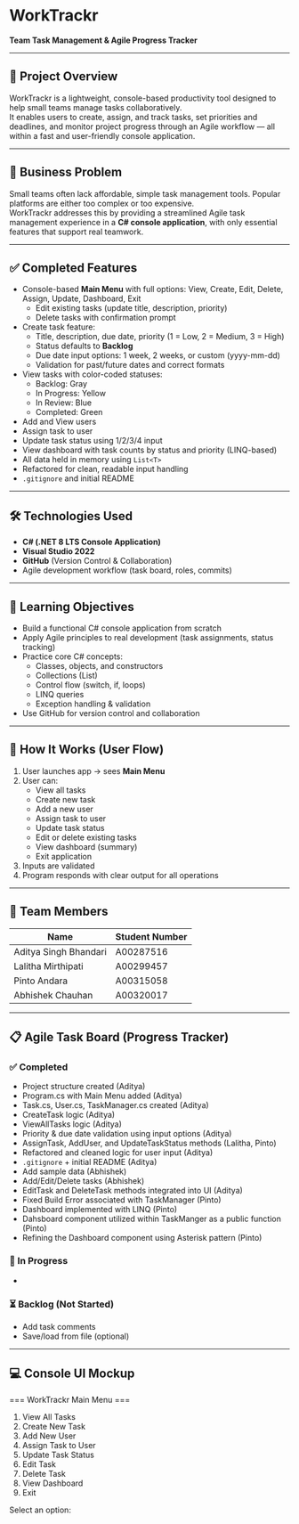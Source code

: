 # WorkTrackr  
**Team Task Management & Agile Progress Tracker**

---

## 🧠 Project Overview

WorkTrackr is a lightweight, console-based productivity tool designed to help small teams manage tasks collaboratively.  
It enables users to create, assign, and track tasks, set priorities and deadlines, and monitor project progress through an Agile workflow — all within a fast and user-friendly console application.

---

## 💼 Business Problem

Small teams often lack affordable, simple task management tools. Popular platforms are either too complex or too expensive.  
WorkTrackr addresses this by providing a streamlined Agile task management experience in a **C# console application**, with only essential features that support real teamwork.

---

## ✅ Completed Features

- Console-based **Main Menu** with full options: View, Create, Edit, Delete, Assign, Update, Dashboard, Exit
  - Edit existing tasks (update title, description, priority)
  - Delete tasks with confirmation prompt
- Create task feature:
  - Title, description, due date, priority (1 = Low, 2 = Medium, 3 = High)
  - Status defaults to **Backlog**
  - Due date input options: 1 week, 2 weeks, or custom (yyyy-mm-dd)
  - Validation for past/future dates and correct formats
- View tasks with color-coded statuses:
  - Backlog: Gray
  - In Progress: Yellow
  - In Review: Blue
  - Completed: Green
- Add and View users
- Assign task to user
- Update task status using 1/2/3/4 input
- View dashboard with task counts by status and priority (LINQ-based)
- All data held in memory using `List<T>`
- Refactored for clean, readable input handling
- `.gitignore` and initial README

---

## 🛠️ Technologies Used

- **C# (.NET 8 LTS Console Application)**
- **Visual Studio 2022**
- **GitHub** (Version Control & Collaboration)
- Agile development workflow (task board, roles, commits)

---

## 🎯 Learning Objectives

- Build a functional C# console application from scratch
- Apply Agile principles to real development (task assignments, status tracking)
- Practice core C# concepts:
  - Classes, objects, and constructors
  - Collections (List<T>)
  - Control flow (switch, if, loops)
  - LINQ queries
  - Exception handling & validation
- Use GitHub for version control and collaboration

---

## 🔁 How It Works (User Flow)

1. User launches app → sees **Main Menu**
2. User can:
   - View all tasks
   - Create new task
   - Add a new user
   - Assign task to user
   - Update task status
   - Edit or delete existing tasks
   - View dashboard (summary)
   - Exit application
3. Inputs are validated
4. Program responds with clear output for all operations

---

## 👥 Team Members

| Name                  | Student Number |
|-----------------------|----------------|
| Aditya Singh Bhandari | A00287516      |
| Lalitha Mirthipati    | A00299457      |
| Pinto Andara          | A00315058      |
| Abhishek Chauhan      | A00320017      |

---

## 📋 Agile Task Board (Progress Tracker)

### ✅ Completed
- Project structure created (Aditya)
- Program.cs with Main Menu added (Aditya)
- Task.cs, User.cs, TaskManager.cs created (Aditya)
- CreateTask logic (Aditya)
- ViewAllTasks logic (Aditya)
- Priority & due date validation using input options (Aditya)
- AssignTask, AddUser, and UpdateTaskStatus methods (Lalitha, Pinto)
- Refactored and cleaned logic for user input (Aditya)
- `.gitignore` + initial README (Aditya)
- Add sample data (Abhishek)
- Add/Edit/Delete tasks (Abhishek)
- EditTask and DeleteTask methods integrated into UI (Aditya)
- Fixed Build Error associated with TaskManager (Pinto)
- Dashboard implemented with LINQ (Pinto)
- Dahsboard component utilized within TaskManger as a public function (Pinto)
- Refining the Dashboard component using Asterisk pattern (Pinto)


### 🔄 In Progress
- 


### ⏳ Backlog (Not Started)
- Add task comments
- Save/load from file (optional)

---

## 💻 Console UI Mockup

=== WorkTrackr Main Menu ===
1. View All Tasks
2. Create New Task
3. Add New User
4. Assign Task to User
5. Update Task Status
6. Edit Task
7. Delete Task
8. View Dashboard
9. Exit
    
Select an option:     




